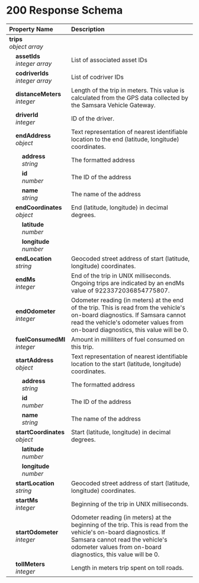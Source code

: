 # 200 Response Schema
| Property Name | Description |
| :------------ | :---------- |
| **trips**<br/>_object array_ |  |
| **&nbsp;&nbsp;&nbsp;&nbsp;assetIds**<br/>_&nbsp;&nbsp;&nbsp;&nbsp;integer array_ | List of associated asset IDs |
| **&nbsp;&nbsp;&nbsp;&nbsp;codriverIds**<br/>_&nbsp;&nbsp;&nbsp;&nbsp;integer array_ | List of codriver IDs |
| **&nbsp;&nbsp;&nbsp;&nbsp;distanceMeters**<br/>_&nbsp;&nbsp;&nbsp;&nbsp;integer_ | Length of the trip in meters. This value is calculated from the GPS data collected by the Samsara Vehicle Gateway. |
| **&nbsp;&nbsp;&nbsp;&nbsp;driverId**<br/>_&nbsp;&nbsp;&nbsp;&nbsp;integer_ | ID of the driver. |
| **&nbsp;&nbsp;&nbsp;&nbsp;endAddress**<br/>_&nbsp;&nbsp;&nbsp;&nbsp;object_ | Text representation of nearest identifiable location to the end (latitude, longitude) coordinates. |
| **&nbsp;&nbsp;&nbsp;&nbsp;&nbsp;&nbsp;&nbsp;&nbsp;address**<br/>_&nbsp;&nbsp;&nbsp;&nbsp;&nbsp;&nbsp;&nbsp;&nbsp;string_ | The formatted address |
| **&nbsp;&nbsp;&nbsp;&nbsp;&nbsp;&nbsp;&nbsp;&nbsp;id**<br/>_&nbsp;&nbsp;&nbsp;&nbsp;&nbsp;&nbsp;&nbsp;&nbsp;number_ | The ID of the address |
| **&nbsp;&nbsp;&nbsp;&nbsp;&nbsp;&nbsp;&nbsp;&nbsp;name**<br/>_&nbsp;&nbsp;&nbsp;&nbsp;&nbsp;&nbsp;&nbsp;&nbsp;string_ | The name of the address |
| **&nbsp;&nbsp;&nbsp;&nbsp;endCoordinates**<br/>_&nbsp;&nbsp;&nbsp;&nbsp;object_ | End (latitude, longitude) in decimal degrees. |
| **&nbsp;&nbsp;&nbsp;&nbsp;&nbsp;&nbsp;&nbsp;&nbsp;latitude**<br/>_&nbsp;&nbsp;&nbsp;&nbsp;&nbsp;&nbsp;&nbsp;&nbsp;number_ |  |
| **&nbsp;&nbsp;&nbsp;&nbsp;&nbsp;&nbsp;&nbsp;&nbsp;longitude**<br/>_&nbsp;&nbsp;&nbsp;&nbsp;&nbsp;&nbsp;&nbsp;&nbsp;number_ |  |
| **&nbsp;&nbsp;&nbsp;&nbsp;endLocation**<br/>_&nbsp;&nbsp;&nbsp;&nbsp;string_ | Geocoded street address of start (latitude, longitude) coordinates. |
| **&nbsp;&nbsp;&nbsp;&nbsp;endMs**<br/>_&nbsp;&nbsp;&nbsp;&nbsp;integer_ | End of the trip in UNIX milliseconds. Ongoing trips are indicated by an endMs value of 9223372036854775807. |
| **&nbsp;&nbsp;&nbsp;&nbsp;endOdometer**<br/>_&nbsp;&nbsp;&nbsp;&nbsp;integer_ | Odometer reading (in meters) at the end of the trip. This is read from the vehicle's on-board diagnostics. If Samsara cannot read the vehicle's odometer values from on-board diagnostics, this value will be 0. |
| **&nbsp;&nbsp;&nbsp;&nbsp;fuelConsumedMl**<br/>_&nbsp;&nbsp;&nbsp;&nbsp;integer_ | Amount in milliliters of fuel consumed on this trip. |
| **&nbsp;&nbsp;&nbsp;&nbsp;startAddress**<br/>_&nbsp;&nbsp;&nbsp;&nbsp;object_ | Text representation of nearest identifiable location to the start (latitude, longitude) coordinates. |
| **&nbsp;&nbsp;&nbsp;&nbsp;&nbsp;&nbsp;&nbsp;&nbsp;address**<br/>_&nbsp;&nbsp;&nbsp;&nbsp;&nbsp;&nbsp;&nbsp;&nbsp;string_ | The formatted address |
| **&nbsp;&nbsp;&nbsp;&nbsp;&nbsp;&nbsp;&nbsp;&nbsp;id**<br/>_&nbsp;&nbsp;&nbsp;&nbsp;&nbsp;&nbsp;&nbsp;&nbsp;number_ | The ID of the address |
| **&nbsp;&nbsp;&nbsp;&nbsp;&nbsp;&nbsp;&nbsp;&nbsp;name**<br/>_&nbsp;&nbsp;&nbsp;&nbsp;&nbsp;&nbsp;&nbsp;&nbsp;string_ | The name of the address |
| **&nbsp;&nbsp;&nbsp;&nbsp;startCoordinates**<br/>_&nbsp;&nbsp;&nbsp;&nbsp;object_ | Start (latitude, longitude) in decimal degrees. |
| **&nbsp;&nbsp;&nbsp;&nbsp;&nbsp;&nbsp;&nbsp;&nbsp;latitude**<br/>_&nbsp;&nbsp;&nbsp;&nbsp;&nbsp;&nbsp;&nbsp;&nbsp;number_ |  |
| **&nbsp;&nbsp;&nbsp;&nbsp;&nbsp;&nbsp;&nbsp;&nbsp;longitude**<br/>_&nbsp;&nbsp;&nbsp;&nbsp;&nbsp;&nbsp;&nbsp;&nbsp;number_ |  |
| **&nbsp;&nbsp;&nbsp;&nbsp;startLocation**<br/>_&nbsp;&nbsp;&nbsp;&nbsp;string_ | Geocoded street address of start (latitude, longitude) coordinates. |
| **&nbsp;&nbsp;&nbsp;&nbsp;startMs**<br/>_&nbsp;&nbsp;&nbsp;&nbsp;integer_ | Beginning of the trip in UNIX milliseconds. |
| **&nbsp;&nbsp;&nbsp;&nbsp;startOdometer**<br/>_&nbsp;&nbsp;&nbsp;&nbsp;integer_ | Odometer reading (in meters) at the beginning of the trip. This is read from the vehicle's on-board diagnostics. If Samsara cannot read the vehicle's odometer values from on-board diagnostics, this value will be 0. |
| **&nbsp;&nbsp;&nbsp;&nbsp;tollMeters**<br/>_&nbsp;&nbsp;&nbsp;&nbsp;integer_ | Length in meters trip spent on toll roads. |
